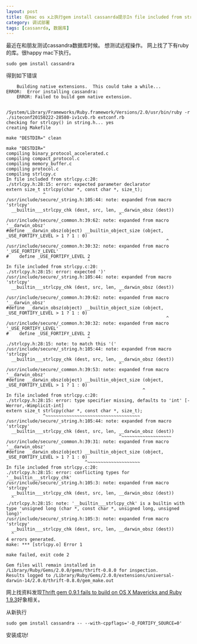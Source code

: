 ```yaml
---
layout: post
title: 在mac os x上执行gem install cassanrda提示In file included from strlcpy.c:20 错误解决办法
category: 调试部署
tags: [cassanrda, 数据库]
---
```


最近在和朋友测试cassandra数据库时候。
想测试远程操作。
网上找了下有ruby的库。很happy
mac下执行。

	sudo gem install cassandra

得到如下错误

	    Building native extensions.  This could take a while...
    ERROR:  Error installing cassandra:
        ERROR: Failed to build gem native extension.

        /System/Library/Frameworks/Ruby.framework/Versions/2.0/usr/bin/ruby -r ./siteconf20150222-28580-iv1cvb.rb extconf.rb
    checking for strlcpy() in string.h... yes
    creating Makefile

    make "DESTDIR=" clean

    make "DESTDIR="
    compiling binary_protocol_accelerated.c
    compiling compact_protocol.c
    compiling memory_buffer.c
    compiling protocol.c
    compiling strlcpy.c
    In file included from strlcpy.c:20:
    ./strlcpy.h:28:15: error: expected parameter declarator
    extern size_t strlcpy(char *, const char *, size_t);
                  ^
    /usr/include/secure/_string.h:105:44: note: expanded from macro 'strlcpy'
      __builtin___strlcpy_chk (dest, src, len, __darwin_obsz (dest))
                                               ^
    /usr/include/secure/_common.h:39:62: note: expanded from macro '__darwin_obsz'
    #define __darwin_obsz(object) __builtin_object_size (object, _USE_FORTIFY_LEVEL > 1 ? 1 : 0)
                                                                 ^
    /usr/include/secure/_common.h:30:32: note: expanded from macro '_USE_FORTIFY_LEVEL'
    #    define _USE_FORTIFY_LEVEL 2
                                   ^
    In file included from strlcpy.c:20:
    ./strlcpy.h:28:15: error: expected ')'
    /usr/include/secure/_string.h:105:44: note: expanded from macro 'strlcpy'
      __builtin___strlcpy_chk (dest, src, len, __darwin_obsz (dest))
                                               ^
    /usr/include/secure/_common.h:39:62: note: expanded from macro '__darwin_obsz'
    #define __darwin_obsz(object) __builtin_object_size (object, _USE_FORTIFY_LEVEL > 1 ? 1 : 0)
                                                                 ^
    /usr/include/secure/_common.h:30:32: note: expanded from macro '_USE_FORTIFY_LEVEL'
    #    define _USE_FORTIFY_LEVEL 2
                                   ^
    ./strlcpy.h:28:15: note: to match this '('
    /usr/include/secure/_string.h:105:44: note: expanded from macro 'strlcpy'
      __builtin___strlcpy_chk (dest, src, len, __darwin_obsz (dest))
                                               ^
    /usr/include/secure/_common.h:39:53: note: expanded from macro '__darwin_obsz'
    #define __darwin_obsz(object) __builtin_object_size (object, _USE_FORTIFY_LEVEL > 1 ? 1 : 0)
                                                        ^
    In file included from strlcpy.c:20:
    ./strlcpy.h:28:15: error: type specifier missing, defaults to 'int' [-Werror,-Wimplicit-int]
    extern size_t strlcpy(char *, const char *, size_t);
                  ^~~~~~~~~~~~~~~~~~~~~~~~~~~~~~~~~~~~~
    /usr/include/secure/_string.h:105:44: note: expanded from macro 'strlcpy'
      __builtin___strlcpy_chk (dest, src, len, __darwin_obsz (dest))
                                               ^~~~~~~~~~~~~~~~~~~~
    /usr/include/secure/_common.h:39:31: note: expanded from macro '__darwin_obsz'
    #define __darwin_obsz(object) __builtin_object_size (object, _USE_FORTIFY_LEVEL > 1 ? 1 : 0)
                                  ^~~~~~~~~~~~~~~~~~~~~
    In file included from strlcpy.c:20:
    ./strlcpy.h:28:15: error: conflicting types for '__builtin___strlcpy_chk'
    /usr/include/secure/_string.h:105:3: note: expanded from macro 'strlcpy'
      __builtin___strlcpy_chk (dest, src, len, __darwin_obsz (dest))
      ^
    ./strlcpy.h:28:15: note: '__builtin___strlcpy_chk' is a builtin with type 'unsigned long (char *, const char *, unsigned long, unsigned long)'
    /usr/include/secure/_string.h:105:3: note: expanded from macro 'strlcpy'
      __builtin___strlcpy_chk (dest, src, len, __darwin_obsz (dest))
      ^
    4 errors generated.
    make: *** [strlcpy.o] Error 1

    make failed, exit code 2

    Gem files will remain installed in /Library/Ruby/Gems/2.0.0/gems/thrift-0.8.0 for inspection.
    Results logged to /Library/Ruby/Gems/2.0.0/extensions/universal-darwin-14/2.0.0/thrift-0.8.0/gem_make.out

网上找资料发现[Thrift gem 0.9.1 fails to build on OS X Mavericks and Ruby 1.9.3][macruby]好象相关。

从新执行

	sudo gem install cassandra -- --with-cppflags='-D_FORTIFY_SOURCE=0'
	
安装成功!


[macruby]:http://www.extendi.it/blog/2013/12/17/7-thrift-gem-0-9-1-fails-to-build-on-os-x-mavericks-and-ruby-1-9-3
